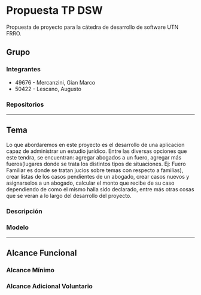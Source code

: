 # Propuesta TP DSW
Propuesta de proyecto para la cátedra de desarrollo de software UTN FRRO.

## Grupo
### Integrantes
* 49676 - Mercanzini, Gian Marco
* 50422 - Lescano, Augusto

### Repositorios
---------------

## Tema
Lo que abordaremos en este proyecto es el desarrollo de una aplicacion capaz de administrar un estudio jurídico. Entre las diversas opciones que este tendra, se encuentran: agregar abogados a un fuero, agregar más fueros(lugares donde se trata los distintos tipos de situaciones. Ej: Fuero Familiar es donde se tratan jucios sobre temas con respecto a familias), crear listas de los casos pendientes de un abogado, crear casos nuevos y asignarselos a un abogado, calcular el monto que recibe de su caso dependiendo de como el mismo halla sido declarado, entre más otras cosas que se veran a lo largo del desarrollo del proyecto.
### Descripción

### Modelo
---------------

## Alcance Funcional 

### Alcance Mínimo

### Alcance Adicional Voluntario
